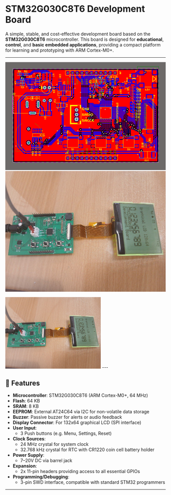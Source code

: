 # STM32G030C8T6 Development Board

A simple, stable, and cost-effective development board based on the **STM32G030C8T6** microcontroller. This board is designed for **educational**, **control**, and **basic embedded applications**, providing a compact platform for learning and prototyping with ARM Cortex-M0+.

---
![Board Image](PCB_2D.PNG)
![Board Image](pic.jpg)

<img src="pic.jpg" alt="Board Image" width="300"/>
---

## 🔧 Features

- **Microcontroller**: STM32G030C8T6 (ARM Cortex-M0+, 64 MHz)
- **Flash**: 64 KB
- **SRAM**: 8 KB
- **EEPROM**: External AT24C64 via I2C for non-volatile data storage
- **Buzzer**: Passive buzzer for alerts or audio feedback
- **Display Connector**: For 132x64 graphical LCD (SPI interface)
- **User Input**:
  - 3 Push buttons (e.g. Menu, Settings, Reset)
- **Clock Sources**:
  - 24 MHz crystal for system clock
  - 32.768 kHz crystal for RTC with CR1220 coin cell battery holder
- **Power Supply**:
  - 7–20V DC via barrel jack
- **Expansion**:
  - 2x 11-pin headers providing access to all essential GPIOs
- **Programming/Debugging**:
  - 3-pin SWD interface, compatible with standard STM32 programmers

---
